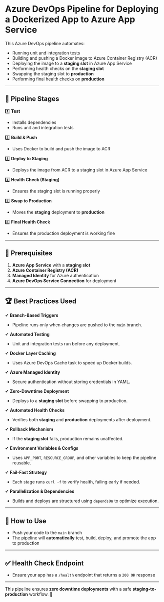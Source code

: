 # Azure DevOps Pipeline for Deploying a Dockerized App to Azure App Service

This Azure DevOps pipeline automates:
- Running unit and integration tests
- Building and pushing a Docker image to Azure Container Registry (ACR)
- Deploying the image to a **staging slot** in Azure App Service
- Performing health checks on the **staging slot**
- Swapping the staging slot to **production**
- Performing final health checks on **production**

---

## 📂 Pipeline Stages

1️⃣ **Test**  
   - Installs dependencies  
   - Runs unit and integration tests  

2️⃣ **Build & Push**  
   - Uses Docker to build and push the image to ACR  

3️⃣ **Deploy to Staging**  
   - Deploys the image from ACR to a staging slot in Azure App Service  

4️⃣ **Health Check (Staging)**  
   - Ensures the staging slot is running properly  

5️⃣ **Swap to Production**  
   - Moves the **staging** deployment to **production**  

6️⃣ **Final Health Check**  
   - Ensures the production deployment is working fine  

---

## 🔧 Prerequisites

1. **Azure App Service** with a **staging slot**  
2. **Azure Container Registry (ACR)**  
3. **Managed Identity** for Azure authentication  
4. **Azure DevOps Service Connection** for deployment  

---

## 🏆 Best Practices Used

✔ **Branch-Based Triggers**  
   - Pipeline runs only when changes are pushed to the `main` branch.

✔ **Automated Testing**  
   - Unit and integration tests run before any deployment.

✔ **Docker Layer Caching**  
   - Uses Azure DevOps Cache task to speed up Docker builds.

✔ **Azure Managed Identity**  
   - Secure authentication without storing credentials in YAML.

✔ **Zero-Downtime Deployment**  
   - Deploys to a **staging slot** before swapping to production.

✔ **Automated Health Checks**  
   - Verifies both **staging** and **production** deployments after deployment.

✔ **Rollback Mechanism**  
   - If the **staging slot** fails, production remains unaffected.

✔ **Environment Variables & Configs**  
   - Uses `APP_PORT`, `RESOURCE_GROUP`, and other variables to keep the pipeline reusable.

✔ **Fail-Fast Strategy**  
   - Each stage runs `curl -f` to verify health, failing early if needed.

✔ **Parallelization & Dependencies**  
   - Builds and deploys are structured using `dependsOn` to optimize execution.

---

## 🚀 How to Use

- Push your code to the `main` branch  
- The pipeline will **automatically** test, build, deploy, and promote the app to production  

---

## ✅ Health Check Endpoint
- Ensure your app has a `/health` endpoint that returns a `200 OK` response  

---

This pipeline ensures **zero downtime deployments** with a safe **staging-to-production** workflow. 🚀
